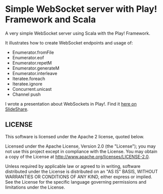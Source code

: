 # Simple WebSocket server with Play! Framework and Scala


A very simple WebSocket server using Scala with the Play! Framework.

It illustrates how to create WebSocket endpoints and usage of:

* Enumerator.fromFile
* Enumerator.eof
* Enumerator.repetM
* Enumerator.generateM
* Enumerator.interleave
* Iteratee.foreach
* Iteratee.ignore
* Concurrent.unicast
* Channel push

I wrote a presentation about WebSockets in Play!. Find it [here on SlideShare](http://www.slideshare.net/FabioTiriticco/websocket-wiith-scala-and-play-framework).

## LICENSE

This software is licensed under the Apache 2 license, quoted below.

Licensed under the Apache License, Version 2.0 (the "License"); you may not use this project except in compliance with
the License. You may obtain a copy of the License at http://www.apache.org/licenses/LICENSE-2.0.

Unless required by applicable law or agreed to in writing, software distributed under the License is distributed on an
"AS IS" BASIS, WITHOUT WARRANTIES OR CONDITIONS OF ANY KIND, either express or implied. See the License for the specific
language governing permissions and limitations under the License.

